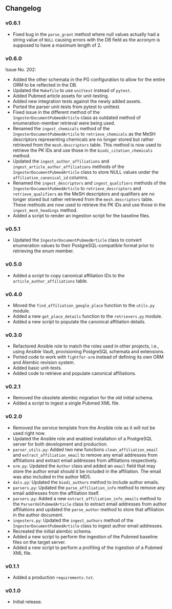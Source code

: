## Changelog

### v0.6.1

- Fixed bug in the `parse_grant` method where null values actually had a string value of `NULL` causing errors with the DB field as the acronym is supposed to have a maximum length of 2.

### v0.6.0

Issue No. 202:

- Added the other schemata in the PG configuration to allow for the entire ORM to be reflected in the DB.
- Updated the `Makefile` to use `unittest` instead of `pytest`.
- Added Pubmed article assets for unit-testing.
- Added new integration tests against the newly added assets.
- Ported the parser unit-tests from pytest to unittest.
- Fixed issue in the different method of the `IngesterDocumentPubmedArticle` class as outdated method of enumeration-member retrieval were being used.
- Renamed the `ingest_chemicals` method of the `IngesterDocumentPubmedArticle` to `retrieve_chemicals` as the MeSH descriptors representing chemicals are no longer stored but rather retrieved from the `mesh.descriptors` table. This method is now used to retrieve the PK IDs and use those in the `biodi_citation_chemicals` method.
- Updated the `ingest_author_affiliations` and `ingest_article_author_affiliations` methods of the `IngesterDocumentPubmedArticle` class to store NULL values under the `affiliation_canonical_id` columns.
- Renamed the `ingest_descriptors` and `ingest_qualifiers` methods of the `IngesterDocumentPubmedArticle` to `retrieve_descriptors` and `retrieve_qualifiers` as the MeSH descriptors and qualifiers are no longer stored but rather retrieved from the `mesh.descriptors` table. These methods are now used to retrieve the PK IDs and use those in the `ingest_mesh_headings` method.
- Added a script to render an ingestion script for the baseline files.

### v0.5.1

- Updated the `IngesterDocumentPubmedArticle` class to convert enumeration values to their PostgreSQL-compatible format prior to retrieving the enum member.

### v0.5.0

- Added a script to copy canonical affiliation IDs to the `article_author_affiliations` table.

### v0.4.0

- Moved the `find_affiliation_google_place` function to the `utils.py` module.
- Added a new `get_place_details` function to the `retrievers.py` module.
- Added a new script to populate the canonical affiliation details.

### v0.3.0

- Refactored Ansible role to match the roles used in other projects, i.e., using Ansible Vault, provisioning PostgreSQL schemata and extensions.
- Ported code to work with `fightfor-orm` instead of defining its own ORM and Alembic revision system.
- Added basic unit-tests.
- Added code to retrieve and populate canonical affiliations.

### v0.2.1

- Removed the obsolete alembic migration for the old initial schema.
- Added a script to ingest a single Pubmed XML file.

### v0.2.0

- Removed the service template from the Ansible role as it will not be used right now.
- Updated the Ansible role and enabled installation of a PostgreSQL server for both development and production.
- `parser_utils.py`: Added two new functions `clean_affiliation_email` and `extract_affiliation_email` to remove any email addresses from affiliations and extract email addresses from affiliations respectively.
- `orm.py`: Updated the `Author` class and added an `email` field that may store the author email should it be included in the affiliation. The email was also included in the author MD5.
- `dals.py`: Updated the `biodi_authors` method to include author emails.
- `parsers.py`: Updated the `parse_affiliation_info` method to remove any email addresses from the affiliation itself.
- `parsers.py`: Added a new `extract_affiliation_info_emails` method to the `ParserXmlPubmedArticle` class to extract email addresses from author affiliations and updated the `parse_author` method to store that affiliation in the author document.
- `ingesters.py`: Updated the `ingest_authors` method of the `IngesterDocumentPubmedArticle` class to ingest author email addresses.
- Recreated the initial alembic schema.
- Added a new script to perform the ingestion of the Pubmed baseline files on the target server.
- Added a new script to perform a profiling of the ingestion of a Pubmed XML file.

### v0.1.1

- Added a production `requirements.txt`.

### v0.1.0

- Initial release.
